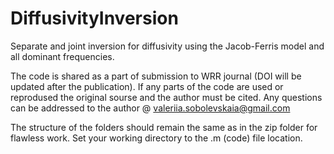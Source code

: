 # DiffusivityInversion
Separate and joint inversion for diffusivity using the Jacob-Ferris model and all dominant frequencies.

The code is shared as a part of submission to WRR journal (DOI will be updated after the publication).
If any parts of the code are used or reprodused the original sourse and the author must be cited.
Any questions can be addressed to the author @ valeriia.sobolevskaia@gmail.com

The structure of the folders should remain the same as in the zip folder for flawless work.
Set your working directory to the .m (code) file location.
